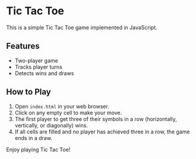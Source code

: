 # Tic Tac Toe

This is a simple Tic Tac Toe game implemented in JavaScript.

## Features
- Two-player game
- Tracks player turns
- Detects wins and draws

## How to Play
1. Open `index.html` in your web browser.
2. Click on any empty cell to make your move.
3. The first player to get three of their symbols in a row (horizontally, vertically, or diagonally) wins.
4. If all cells are filled and no player has achieved three in a row, the game ends in a draw.

Enjoy playing Tic Tac Toe!
